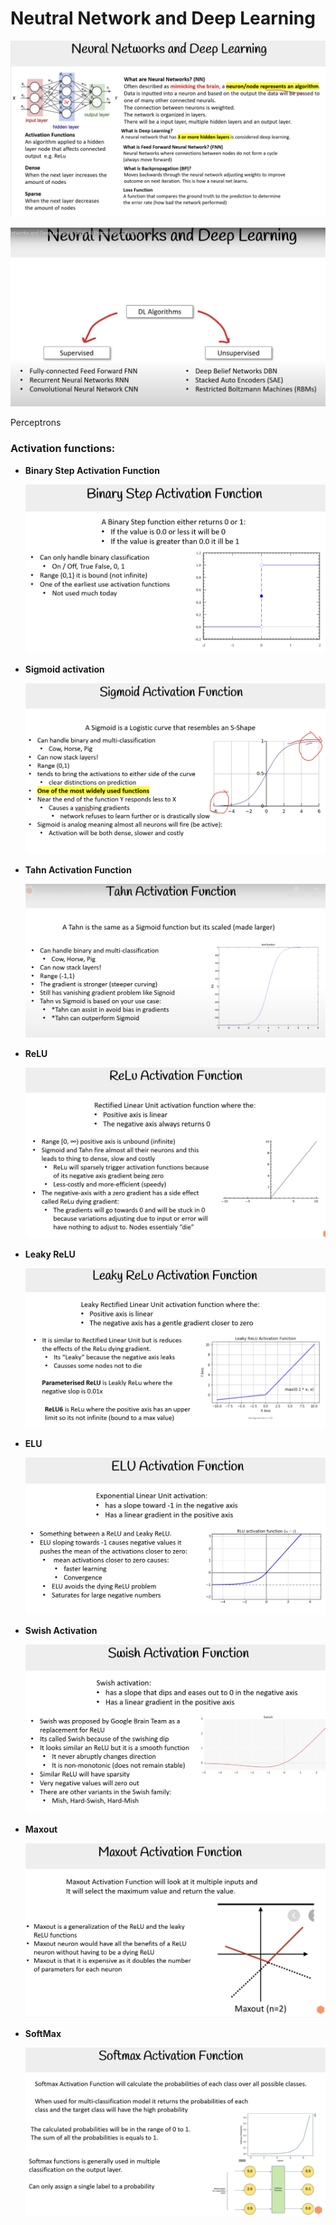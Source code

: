 # Neutral Network and Deep Learning

![image.png](Neutral%20Network%20and%20Deep%20Learning%20183d5f4e5b4f80ae9516e0cc5dc477ca/image.png)

![image.png](Neutral%20Network%20and%20Deep%20Learning%20183d5f4e5b4f80ae9516e0cc5dc477ca/image%201.png)

Perceptrons

### Activation functions:

- **Binary Step Activation Function**
    
    ![image.png](Neutral%20Network%20and%20Deep%20Learning%20183d5f4e5b4f80ae9516e0cc5dc477ca/image%202.png)
    
- **Sigmoid activation**
    
    ![image.png](Neutral%20Network%20and%20Deep%20Learning%20183d5f4e5b4f80ae9516e0cc5dc477ca/image%203.png)
    
- **Tahn Activation Function**
    
    ![image.png](Neutral%20Network%20and%20Deep%20Learning%20183d5f4e5b4f80ae9516e0cc5dc477ca/image%204.png)
    
- **ReLU**
    
    ![image.png](Neutral%20Network%20and%20Deep%20Learning%20183d5f4e5b4f80ae9516e0cc5dc477ca/image%205.png)
    
- **Leaky ReLU**
    
    ![image.png](Neutral%20Network%20and%20Deep%20Learning%20183d5f4e5b4f80ae9516e0cc5dc477ca/image%206.png)
    
- **ELU**
    
    ![image.png](Neutral%20Network%20and%20Deep%20Learning%20183d5f4e5b4f80ae9516e0cc5dc477ca/image%207.png)
    
- **Swish Activation**
    
    ![image.png](Neutral%20Network%20and%20Deep%20Learning%20183d5f4e5b4f80ae9516e0cc5dc477ca/image%208.png)
    
- **Maxout**
    
    ![image.png](Neutral%20Network%20and%20Deep%20Learning%20183d5f4e5b4f80ae9516e0cc5dc477ca/image%209.png)
    
- **SoftMax**
    
    ![image.png](Neutral%20Network%20and%20Deep%20Learning%20183d5f4e5b4f80ae9516e0cc5dc477ca/image%2010.png)